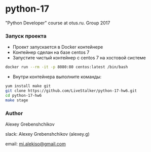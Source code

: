 # python-17
"Python Developer" course at otus.ru. Group 2017

### Запуск проекта ###

* Проект запускается в Docker контейнере
* Контейнер сделан на базе centos 7
* Запустите чистый контейнер с centos 7 на хостовой системе
```bash
docker run --rm -it -p 8080:80 centos:latest /bin/bash
```
* Внутри контейнера выполните команды:
```bash
yum install make git
git clone https://github.com/LiveStalker/python-17-hw6.git
cd python-17-hw6 
make stage
```

### Author

Alexey Grebenshchikov

slack: Alexey Grebenshchikov (alexey.g)

email: mi.alekiso@gmail.com
